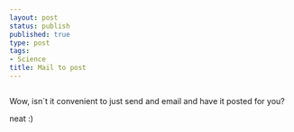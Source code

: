 ```yaml
--- 
layout: post
status: publish
published: true
type: post
tags: 
- Science
title: Mail to post
---
```

<p class="mobile-photo"><a href="http://bp2.blogger.com/_I9rCc9BaIkw/SE6UERC1PmI/AAAAAAAABaw/BIo3l6brlTw/s1600-h/DSCI1165-765350.jpg"><img class="aligncenter" src="http://bp2.blogger.com/_I9rCc9BaIkw/SE6UERC1PmI/AAAAAAAABaw/BIo3l6brlTw/s320/DSCI1165-765350.jpg" border="0" alt="" /></a></p>
Wow, isn´t it convenient to just send and email and have it posted for you?

neat :)
